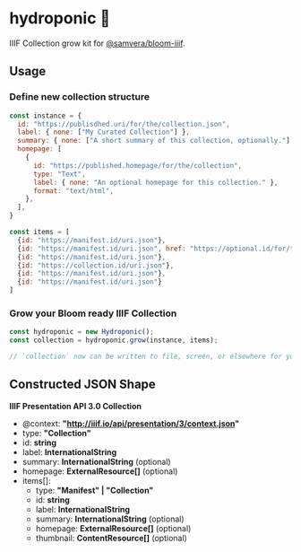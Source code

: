 # hydroponic :seedling:

IIIF Collection grow kit for [@samvera/bloom-iiif](https://github.com/samvera-labs/bloom-iiif).

## Usage

### Define new collection structure
```jsx
const instance = {
  id: "https://publisdhed.uri/for/the/collection.json",
  label: { none: ["My Curated Collection"] },
  summary: { none: ["A short summary of this collection, optionally."] },
  homepage: [
    {
      id: "https://published.homepage/for/the/collection",
      type: "Text",
      label: { none: "An optional homepage for this collection." },
      format: "text/html",
    },
  ],
}

const items = [
  {id: "https://manifest.id/uri.json"},
  {id: "https://manifest.id/uri.json", href: "https://optional.id/for/this/items/homepage/entry"},
  {id: "https://manifest.id/uri.json"},
  {id: "https://collection.id/uri.json"},
  {id: "https://manifest.id/uri.json"},
  {id: "https://manifest.id/uri.json"}
]
```

### Grow your Bloom ready IIIF Collection
```jsx
const hydroponic = new Hydroponic();
const collection = hydroponic.grow(instance, items);

// `collection` now can be written to file, screen, or elsewhere for your use.
```


## Constructed JSON Shape

**IIIF Presentation API 3.0 Collection**

- @context: **"http://iiif.io/api/presentation/3/context.json"**
- type: **"Collection"**
- id: **string**
- label: **InternationalString**
- summary: **InternationalString** (optional)
- homepage: **ExternalResource[]** (optional)
- items[]:
  - type: **"Manifest" | "Collection"**
  - id: **string**
  - label: **InternationalString**
  - summary: **InternationalString** (optional)
  - homepage: **ExternalResource[]** (optional)
  - thumbnail: **ContentResource[]** (optional)
